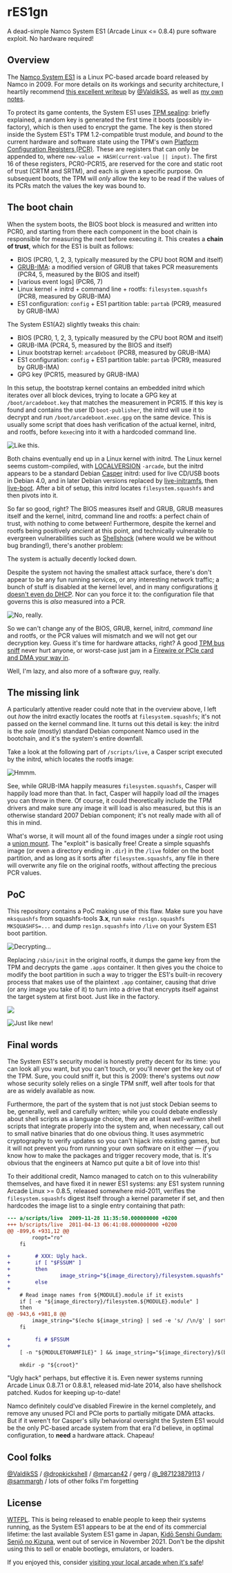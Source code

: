 rES1gn
======

A dead-simple Namco System ES1 (Arcade Linux <= 0.8.4) pure software exploit. No hardware required!

Overview
--------

The [Namco System ES1](https://ja.wikipedia.org/wiki/SYSTEM_ES1) is a Linux PC-based arcade board released by Namco in 2009.
For more details on its workings and security architecture, I heartily recommend
[this excellent writeup](https://medium.com/@ValdikSS/researching-protection-and-recovering-namco-system-es1-arcades-1f8423fdeb3b)
by [@ValdikSS](https://twitter.com/ValdikSS), as well as
[my own notes](https://github.com/Shizmob/arcade-docs/blob/main/namco/boards.md#system-es1).

To protect its game contents, the System ES1 uses
[TPM sealing](https://en.wikipedia.org/wiki/Trusted_Computing#SEALED-STORAGE): briefly explained,
a random key is generated the first time it boots (possibly in-factory), which is then used to encrypt the game.
The key is then stored inside the System ES1's TPM 1.2-compatible trust module, and *bound* to the current
hardware and software state using the TPM's own
[Platform Configuration Registers (PCR)](https://link.springer.com/chapter/10.1007/978-1-4302-6584-9_12).
These are registers that can only be appended to, where `new-value = HASH(current-value || input)`.
The first 16 of these registers, PCR0-PCR15, are reserved for the core and static root of trust (CRTM and SRTM),
and each is given a specific purpose. On subsequent boots, the TPM will *only* allow the key to be read if the
values of its PCRs match the values the key was bound to.

The boot chain
--------------

When the system boots, the BIOS boot block is measured and written into PCR0, and starting from there each component
in the boot chain is responsible for measuring the next before executing it.
This creates a **chain of trust**, which for the ES1 is built as follows:

- BIOS (PCR0, 1, 2, 3, typically measured by the CPU boot ROM and itself)
- [GRUB-IMA](https://sourceforge.net/projects/trousers/files/Grub-IMA/):
  a modified version of GRUB that takes PCR measurements (PCR4, 5, measured by the BIOS and itself)
- [various event logs] (PCR6, 7)
- Linux kernel + initrd + command line + rootfs: `filesystem.squashfs` (PCR8, measured by GRUB-IMA)
- ES1 configuration: `config` + ES1 partition table: `partab` (PCR9, measured by GRUB-IMA)

The System ES1(A2) slightly tweaks this chain:

- BIOS (PCR0, 1, 2, 3, typically measured by the CPU boot ROM and itself)
- GRUB-IMA (PCR4, 5, measured by the BIOS and itself)
- Linux bootstrap kernel: `arcadeboot` (PCR8, measured by GRUB-IMA)
- ES1 configuration: `config` + ES1 partition table: `partab` (PCR9, measured by GRUB-IMA)
- GPG key (PCR15, measured by GRUB-IMA)

In this setup, the bootstrap kernel contains an embedded initrd which iterates over all block devices,
trying to locate a GPG key at `/boot/arcadeboot.key` that matches the measurement in PCR15.
If this key is found and contains the user ID `boot-publisher`,
the initrd will use it to decrypt and run `/boot/arcadeboot.exec.gpg` on the same device.
This is usually some script that does hash verification of the actual kernel, initrd, and rootfs,
before `kexec`ing into it with a hardcoded command line.

![Like this.](./images/es1-bootstrap.png)

Both chains eventually end up in a Linux kernel with initrd.
The Linux kernel seems custom-compiled,
with [LOCALVERSION](https://cateee.net/lkddb/web-lkddb/LOCALVERSION.html) `-arcade`,
but the initrd appears to be a standard Debian [Casper](https://tracker.debian.org/pkg/casper) initrd:
used for live CD/USB boots in Debian 4.0, and in later Debian versions replaced by
[live-initramfs](https://tracker.debian.org/pkg/live-initramfs),
then [live-boot](https://salsa.debian.org/live-team/live-boot).
After a bit of setup, this initrd locates `filesystem.squashfs` and then pivots into it.

So far so good, right?
The BIOS measures itself and GRUB, GRUB measures itself and the kernel, initrd, command line and rootfs:
a perfect chain of trust, with nothing to come between!
Furthermore, despite the kernel and rootfs being positively *ancient* at this point,
and technically vulnerable to evergreen vulnerabilities such as
[Shellshock](https://en.wikipedia.org/wiki/Shellshock_(software_bug)) (where would we be without bug branding!),
there's another problem:

The system is actually decently locked down.

Despite the system not having the smallest attack surface, there's don't appear to be any fun running services,
or any interesting network traffic; a bunch of stuff is disabled at the kernel level,
and in many configurations [it doesn't even do DHCP](https://www.rapid7.com/db/modules/exploit/unix/dhcp/bash_environment/).
Nor can you force it to: the configuration file that governs this is *also* measured into a PCR.

![No, really.](./images/es1-config.png)

So we can't change any of the BIOS, GRUB, kernel, initrd, *command line* and rootfs,
or the PCR values will mismatch and we will not get our decryption key.
Guess it's time for hardware attacks, right?
A good [TPM bus sniff](https://twitter.com/marcan42/status/1080869868889501696) never hurt anyone,
or worst-case just jam in a [Firewire or PCIe card and DMA your way in](https://medium.com/@ValdikSS/researching-protection-and-recovering-namco-system-es1-arcades-1f8423fdeb3b).

Well, I'm lazy, and also more of a software guy, really.

The missing link
----------------

A particularly attentive reader could note that in the overview above,
I left out *how* the initrd exactly locates the rootfs at `filesystem.squashfs`; it's not passed on the kernel command line.
It turns out this detail is key: the initrd is the *sole* (mostly) standard Debian component Namco used in the bootchain,
and it's the system's entire downfall.

Take a look at the following part of `/scripts/live`, a Casper script executed by the initrd, which locates the rootfs image:

![Hmmm.](./images/casper-lol.png)

See, while GRUB-IMA happily measures `filesystem.squashfs`, Casper will happily load more than that.
In fact, Casper will happily load *all* the images you can throw in there.
Of course, it could theoretically include the TPM drivers and make sure any image it will load is also measured,
but this is an otherwise standard 2007 Debian component; it's not really made with all of this in mind.

What's worse, it will mount all of the found images under a *single* root using a
[union mount](https://en.wikipedia.org/wiki/Union_mount). The "exploit" is basically free!
Create a simple squashfs image (or even a directory ending in `.dir`) in the `/live` folder on the boot partition,
and as long as it sorts after `filesystem.squashfs`, any file in there will overwrite any file on the original rootfs,
without affecting the precious PCR values.

PoC
---

This repository contains a PoC making use of this flaw. Make sure you have `mksquashfs` from squashfs-tools **3.x**,
run `make res1gn.squashfs MKSQUASHFS=...` and dump `res1gn.squashfs` into `/live` on your System ES1 boot partition.

![Decrypting...](./images/poc-decrypting.png)

Replacing `/sbin/init` in the original rootfs, it dumps the game key from the TPM and decrypts the game `.apps` container.
It then gives you the choice to modify the boot partition in such a way to trigger the ES1's built-in recovery process
that makes use of the plaintext `.app` container, causing that drive (or any image you take of it) to turn into a drive
that encrypts itself against the target system at first boot. Just like in the factory.

![](./images/poc-question.png)

![Just like new!](./images/es1-recovery.png)

Final words
-----------

The System ES1's security model is honestly pretty decent for its time: you can look all you want, but you can't touch,
or you'll never get the key out of the TPM.
Sure, you could sniff it, but this is 2009: there's systems out *now* whose security solely relies on a single TPM sniff,
well after tools for that are as widely available as now.

Furthermore, the part of the system that is not just stock Debian seems to be, generally, well and carefully written;
while you could debate endlessly about shell scripts as a language choice, they are at least *well-written* shell scripts
that integrate properly into the system and, when necessary, call out to small native binaries that do one obvious thing.
It uses asymmetric cryptography to verify updates so you can't hijack into existing games, but it will not prevent you
from running your own software on it either — *if* you know how to make the packages and trigger recovery mode, that is.
It's obvious that the engineers at Namco put quite a bit of love into this!

To their additional credit, Namco managed to catch on to this vulnerability themselves, and have fixed it in newer ES1 systems:
any ES1 system running Arcade Linux >= 0.8.5, released somewhere mid-2011, verifies the `filesystem.squashfs` digest itself
through a kernel parameter if set, and then hardcodes the image list to a single entry containing that path:

```patch
--- a/scripts/live	2009-11-28 11:35:50.000000000 +0200
+++ b/scripts/live	2011-04-13 06:41:08.000000000 +0200
@@ -899,6 +931,12 @@
 		roopt="ro"
 	fi

+        # XXX: Ugly hack.
+        if [ "$FSSUM" ]
+        then
+                image_string="${image_directory}/filesystem.squashfs"
+        else
+
 	# Read image names from ${MODULE}.module if it exists
 	if [ -e "${image_directory}/filesystem.${MODULE}.module" ]
 	then
@@ -943,6 +981,8 @@
 		image_string="$(echo ${image_string} | sed -e 's/ /\n/g' | sort )"
 	fi

+        fi # $FSSUM
+
 	[ -n "${MODULETORAMFILE}" ] && image_string="${image_directory}/$(basename ${MODULETORAMFILE})"

 	mkdir -p "${croot}"
```

"Ugly hack" perhaps, but effective it is. Even newer systems running Arcade Linux 0.8.7.1 or 0.8.8.1, released mid-late 2014,
also have shellshock patched. Kudos for keeping up-to-date!

Namco definitely could've disabled Firewire in the kernel completely, and remove any unused PCI and PCIe ports to partially
mitigate DMA attacks. But if it weren't for Casper's silly behavioral oversight the System ES1 would be the
only PC-based arcade system from that era I'd believe, in optimal configuration, to **need** a hardware attack. Chapeau!

Cool folks
----------

[@ValdikSS](https://twitter.com/ValdikSS) /
[@dropkickshell](https://medium.com/@dropkickshell/system-n2-exposed-5395436c824d) /
[@marcan42](https://twitter.com/marcan42) /
gerg /
[@_987123879113](https://twitter.com/_987123879113) /
[@sammargh](https://twitter.com/sammargh) /
lots of other folks I'm forgetting

License
-------

[WTFPL](http://www.wtfpl.net/txt/copying/). This is being released to enable people to keep their systems running,
as the System ES1 appears to be at the end of its commercial lifetime: the last available System ES1 game in Japan,
[Kidō Senshi Gundam: Senjō no Kizuna](https://en.wikipedia.org/wiki/Kid%C5%8D_Senshi_Gundam:_Senj%C5%8D_no_Kizuna),
went out of service in November 2021. Don't be the dipshit using this to sell or enable bootlegs, emulators, or loaders.

If you enjoyed this, consider [visiting your local arcade when it's safe](https://zenius-i-vanisher.com/v5.2/arcades.php)!
